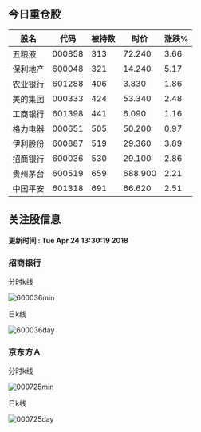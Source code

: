 
## 今日重仓股 

|股名|代码|被持数|时价|涨跌%|
|---|---|---|---|---|
|五粮液|000858|313|72.240|3.66|
|保利地产|600048|321|14.240|5.17|
|农业银行|601288|406|3.830|1.86|
|美的集团|000333|424|53.340|2.48|
|工商银行|601398|441|6.090|1.16|
|格力电器|000651|505|50.200|0.97|
|伊利股份|600887|519|29.360|3.89|
|招商银行|600036|530|29.100|2.86|
|贵州茅台|600519|659|688.900|2.21|
|中国平安|601318|691|66.620|2.51|

## 关注股信息
**更新时间 : Tue Apr 24 13:30:19 2018**
### 招商银行 
分时k线

![600036min](http://image.sinajs.cn/newchart/min/n/sh600036.gif)

日k线

![600036day](http://image.sinajs.cn/newchart/daily/n/sh600036.gif)

### 京东方Ａ 
分时k线

![000725min](http://image.sinajs.cn/newchart/min/n/sz000725.gif)

日k线

![000725day](http://image.sinajs.cn/newchart/daily/n/sz000725.gif)
